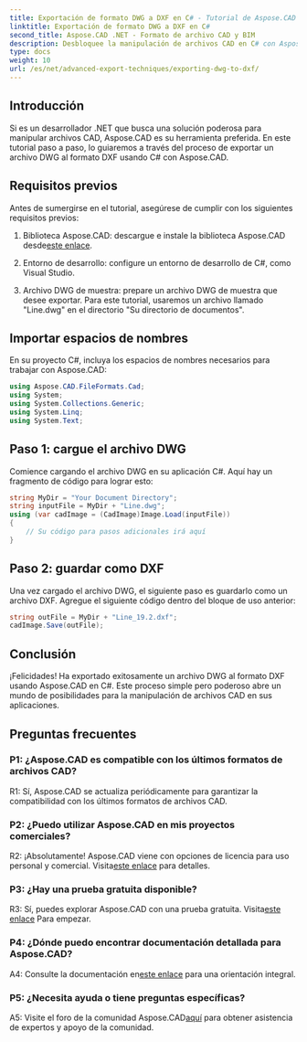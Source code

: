 ```yaml
---
title: Exportación de formato DWG a DXF en C# - Tutorial de Aspose.CAD
linktitle: Exportación de formato DWG a DXF en C#
second_title: Aspose.CAD .NET - Formato de archivo CAD y BIM
description: Desbloquee la manipulación de archivos CAD en C# con Aspose.CAD. Aprenda a exportar DWG a DXF sin esfuerzo. Siga nuestra guía paso a paso para una integración perfecta.
type: docs
weight: 10
url: /es/net/advanced-export-techniques/exporting-dwg-to-dxf/
---
```

## Introducción

Si es un desarrollador .NET que busca una solución poderosa para manipular archivos CAD, Aspose.CAD es su herramienta preferida. En este tutorial paso a paso, lo guiaremos a través del proceso de exportar un archivo DWG al formato DXF usando C# con Aspose.CAD.

## Requisitos previos

Antes de sumergirse en el tutorial, asegúrese de cumplir con los siguientes requisitos previos:

1. Biblioteca Aspose.CAD: descargue e instale la biblioteca Aspose.CAD desde[este enlace](https://releases.aspose.com/cad/net/).

2. Entorno de desarrollo: configure un entorno de desarrollo de C#, como Visual Studio.

3. Archivo DWG de muestra: prepare un archivo DWG de muestra que desee exportar. Para este tutorial, usaremos un archivo llamado "Line.dwg" en el directorio "Su directorio de documentos".

## Importar espacios de nombres

En su proyecto C#, incluya los espacios de nombres necesarios para trabajar con Aspose.CAD:

```csharp
using Aspose.CAD.FileFormats.Cad;
using System;
using System.Collections.Generic;
using System.Linq;
using System.Text;
```

## Paso 1: cargue el archivo DWG

Comience cargando el archivo DWG en su aplicación C#. Aquí hay un fragmento de código para lograr esto:

```csharp
string MyDir = "Your Document Directory";
string inputFile = MyDir + "Line.dwg";
using (var cadImage = (CadImage)Image.Load(inputFile))
{
    // Su código para pasos adicionales irá aquí
}
```

## Paso 2: guardar como DXF

Una vez cargado el archivo DWG, el siguiente paso es guardarlo como un archivo DXF. Agregue el siguiente código dentro del bloque de uso anterior:

```csharp
string outFile = MyDir + "Line_19.2.dxf";
cadImage.Save(outFile);
```

## Conclusión

¡Felicidades! Ha exportado exitosamente un archivo DWG al formato DXF usando Aspose.CAD en C#. Este proceso simple pero poderoso abre un mundo de posibilidades para la manipulación de archivos CAD en sus aplicaciones.

## Preguntas frecuentes

### P1: ¿Aspose.CAD es compatible con los últimos formatos de archivos CAD?

R1: Sí, Aspose.CAD se actualiza periódicamente para garantizar la compatibilidad con los últimos formatos de archivos CAD.

### P2: ¿Puedo utilizar Aspose.CAD en mis proyectos comerciales?

 R2: ¡Absolutamente! Aspose.CAD viene con opciones de licencia para uso personal y comercial. Visita[este enlace](https://purchase.aspose.com/buy) para detalles.

### P3: ¿Hay una prueba gratuita disponible?

 R3: Sí, puedes explorar Aspose.CAD con una prueba gratuita. Visita[este enlace](https://releases.aspose.com/) Para empezar.

### P4: ¿Dónde puedo encontrar documentación detallada para Aspose.CAD?

 A4: Consulte la documentación en[este enlace](https://reference.aspose.com/cad/net/) para una orientación integral.

### P5: ¿Necesita ayuda o tiene preguntas específicas?

 A5: Visite el foro de la comunidad Aspose.CAD[aquí](https://forum.aspose.com/c/cad/19) para obtener asistencia de expertos y apoyo de la comunidad.